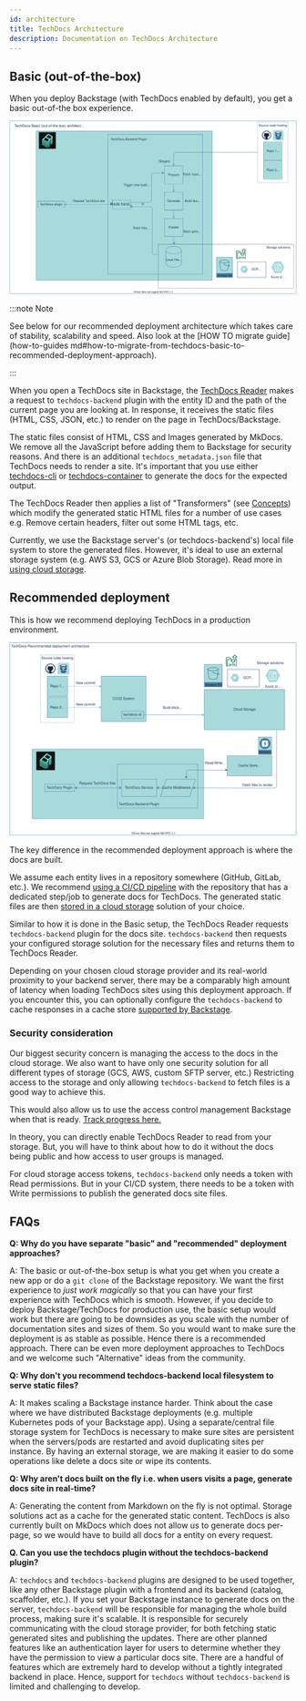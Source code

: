 ```yaml
---
id: architecture
title: TechDocs Architecture
description: Documentation on TechDocs Architecture
---
```


## Basic (out-of-the-box)

When you deploy Backstage (with TechDocs enabled by default), you get a basic
out-of-the box experience.

<!-- todo: Needs zoomable plugin -->

![TechDocs Architecture diagram](../../assets/techdocs/architecture-basic.drawio.svg)

:::note Note

See below for our recommended deployment architecture which takes care
of stability, scalability and speed. Also look at the
[HOW TO migrate guide](how-to-guides
md#how-to-migrate-from-techdocs-basic-to-recommended-deployment-approach).

:::

When you open a TechDocs site in Backstage, the
[TechDocs Reader](./concepts.md#techdocs-reader) makes a request to
`techdocs-backend` plugin with the entity ID and the path of the current page
you are looking at. In response, it receives the static files (HTML, CSS, JSON,
etc.) to render on the page in TechDocs/Backstage.

The static files consist of HTML, CSS and Images generated by MkDocs. We remove
all the JavaScript before adding them to Backstage for security reasons. And
there is an additional `techdocs_metadata.json` file that TechDocs needs to
render a site. It's important that you use either
[techdocs-cli](https://github.com/backstage/techdocs-cli) or
[techdocs-container](https://github.com/backstage/techdocs-container) to
generate the docs for the expected output.

The TechDocs Reader then applies a list of "Transformers" (see
[Concepts](./concepts.md)) which modify the generated static HTML files for a
number of use cases e.g. Remove certain headers, filter out some HTML tags, etc.

Currently, we use the Backstage server's (or techdocs-backend's) local file
system to store the generated files. However, it's ideal to use an external
storage system (e.g. AWS S3, GCS or Azure Blob Storage). Read more in
[using cloud storage](using-cloud-storage.md).

## Recommended deployment

This is how we recommend deploying TechDocs in a production environment.

<!-- todo: Needs zoomable plugin -->

![TechDocs Architecture diagram](../../assets/techdocs/architecture-recommended.drawio.svg)

The key difference in the recommended deployment approach is where the docs are
built.

We assume each entity lives in a repository somewhere (GitHub, GitLab, etc.). We
recommend [using a CI/CD pipeline](configuring-ci-cd.md) with the repository
that has a dedicated step/job to generate docs for TechDocs. The generated
static files are then [stored in a cloud storage](using-cloud-storage.md)
solution of your choice.

Similar to how it is done in the Basic setup, the TechDocs Reader requests
`techdocs-backend` plugin for the docs site. `techdocs-backend` then requests
your configured storage solution for the necessary files and returns them to
TechDocs Reader.

Depending on your chosen cloud storage provider and its real-world proximity to
your backend server, there may be a comparably high amount of latency when
loading TechDocs sites using this deployment approach. If you encounter this,
you can optionally configure the `techdocs-backend` to cache responses in a
cache store
[supported by Backstage](../../overview/architecture-overview.md#cache).

### Security consideration

Our biggest security concern is managing the access to the docs in the cloud
storage. We also want to have only one security solution for all different types
of storage (GCS, AWS, custom SFTP server, etc.) Restricting access to the
storage and only allowing `techdocs-backend` to fetch files is a good way to
achieve this.

This would also allow us to use the access control management Backstage when
that is ready.
[Track progress here.](https://github.com/backstage/backstage/issues/3218)

In theory, you can directly enable TechDocs Reader to read from your storage.
But, you will have to think about how to do it without the docs being public and
how access to user groups is managed.

For cloud storage access tokens, `techdocs-backend` only needs a token with Read
permissions. But in your CI/CD system, there needs to be a token with Write
permissions to publish the generated docs site files.

## FAQs

**Q: Why do you have separate "basic" and "recommended" deployment approaches?**

A: The basic or out-of-the-box setup is what you get when you create a new app
or do a `git clone` of the Backstage repository. We want the first experience to
_just work magically_ so that you can have your first experience with TechDocs
which is smooth. However, if you decide to deploy Backstage/TechDocs for
production use, the basic setup would work but there are going to be downsides
as you scale with the number of documentation sites and sizes of them. So you
would want to make sure the deployment is as stable as possible. Hence there is
a recommended approach. There can be even more deployment approaches to TechDocs
and we welcome such "Alternative" ideas from the community.

**Q: Why don't you recommend techdocs-backend local filesystem to serve static
files?**

A: It makes scaling a Backstage instance harder. Think about the case where we
have distributed Backstage deployments (e.g. multiple Kubernetes pods of your
Backstage app). Using a separate/central file storage system for TechDocs is
necessary to make sure sites are persistent when the servers/pods are restarted
and avoid duplicating sites per instance. By having an external storage, we are
making it easier to do some operations like delete a docs site or wipe its
contents.

**Q: Why aren't docs built on the fly i.e. when users visits a page, generate
docs site in real-time?**

A: Generating the content from Markdown on the fly is not optimal. Storage
solutions act as a cache for the generated static content. TechDocs is also
currently built on MkDocs which does not allow us to generate docs per-page, so
we would have to build all docs for a entity on every request.

**Q. Can you use the techdocs plugin without the techdocs-backend plugin?**

A: `techdocs` and `techdocs-backend` plugins are designed to be used together,
like any other Backstage plugin with a frontend and its backend (catalog,
scaffolder, etc.). If you set your Backstage instance to generate docs on the
server, `techdocs-backend` will be responsible for managing the whole build
process, making sure it's scalable. It is responsible for securely communicating
with the cloud storage provider, for both fetching static generated sites and
publishing the updates. There are other planned features like an authentication
layer for users to determine whether they have the permission to view a
particular docs site. There are a handful of features which are extremely hard
to develop without a tightly integrated backend in place. Hence, support for
`techdocs` without `techdocs-backend` is limited and challenging to develop.
